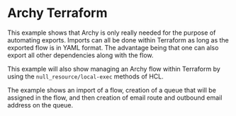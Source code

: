 # Archy Terraform
This example shows that Archy is only really needed for the purpose of automating exports.  Imports can all be done within Terraform as long as the exported flow is in YAML format.  The advantage being that one can also export all other dependencies along with the flow.

This example will also show managing an Archy flow within Terraform by using the `null_resource/local-exec` methods of HCL.

The example shows an import of a flow, creation of a queue that will be assigned in the flow, and then creation of email route and outbound email address on the queue.

